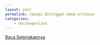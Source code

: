 ```yaml
---
layout: post
permalink: /mimpi-ditinggal-mama-artinya/
categories:
    - Uncategorized
---
```


[Baca Selengkapnya](/10)